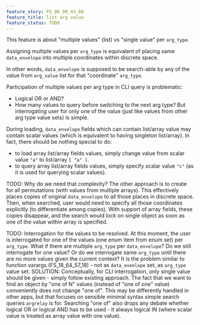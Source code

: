 ```yaml
---
feature_story: FS_06_99_43_60
feature_title: list arg value
feature_status: TODO
---
```


This feature is about "multiple values" (list) vs "single value" per `arg_type`.

Assigning multiple values per `arg_type` is equivalent of placing same `data_envelope`
into multiple coordinates within discrete space.

In other words, `data_envelope` is supposed to be search-able by any of the value from `arg_value` list
for that "coordinate" `arg_type`.

Participation of multiple values per arg type in CLI query is problematic:
*   Logical OR or AND?
*   How many values to query before switching to the next arg type?
But interrogating user for only one of the value (just like values from other arg type value sets) is simple.

During loading, `data_envelope` fields which can contain list/array value may contain scalar values
(which is equivalent to having singleton list/array).
In fact, there should be nothing special to do:
*   to load array list/array fields values, simply change value from scalar value `"a"` to list/array `[ "a" ]`.
*   to query array list/array fields values, simply specify scalar value `"c"` (as it is used for querying scalar values).

TODO: Why do we need that complexity?
      The other approach is to create for all permutations (with values from multiple arrays).
      This effectively places copies of original `data_envelope` to all those places in discrete space.
      Then, when searched, user would need to specify all those coordinates explicitly (to differentiate among copies).
      With support of array fields, these copies disappear, and the search would lock on single object
      as soon as one of the value within array is specified.

TODO: Interrogation for the values to be resolved.
      At this moment, the user is interrogated for one of the values (one enum item from enum set) per `arg_type`.
      What if there are multiple `arg_type` per `data_envelope`?
      Do we still interrogate for one value?
      Or do we interrogate same `arg_type` until there are no more values given the current context?
      It is the problem similar to function varargs (FS_18_64_57_18) - not as `data_evenlope` set, as `arg_type` value set.
      SOLUTION:
      Conceptually, for CLI interrogation, only single value should be given - simply follow existing approach.
      The fact that we want to find an object by "one of N" values (instead of "one of one" value) conveniently does not change "one of".
      This may be differently handled in other apps, but that focuses on sensible minimal syntax simple search queries `argrelay` is for.
      Searching "one of" also drops any debate whether logical OR or logical AND has to be used - it always logical IN (where scalar value is treated as array value with one value).

